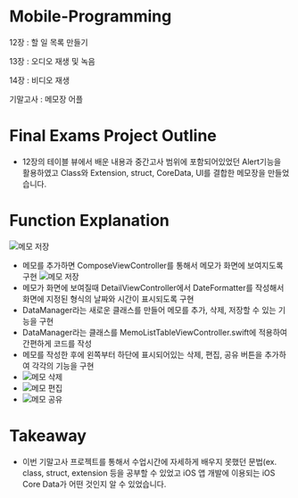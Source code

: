 # Mobile-Programming
12장 : 할 일 목록 만들기

13장 : 오디오 재생 및 녹음 

14장 : 비디오 재생

기말고사 : 메모장 어플

# Final Exams Project Outline
- 12장의 테이블 뷰에서 배운 내용과 중간고사 범위에 포함되어있었던 Alert기능을 활용하였고 Class와 Extension, struct, CoreData, UI를 결합한 메모장을 만들었습니다.

# Function Explanation
![메모 저장](https://user-images.githubusercontent.com/106802375/174202699-6c83e73d-93b2-4984-b8cf-a54dad4d2b77.png)
- 메모를 추가하면 ComposeViewController를 통해서 메모가 화면에 보여지도록 구현
![메모 저장](https://user-images.githubusercontent.com/106802375/174202816-9befc70b-968f-4b5e-afb8-88946acaa9d5.png)
- 메모가 화면에 보여질때 DetailViewController에서 DateFormatter를 작성해서 화면에 지정된 형식의 날짜와 시간이 표시되도록 구현
- DataManager라는 새로운 클래스를 만들어 메모를 추가, 삭제, 저장할 수 있는 기능을 구현
- DataManager라는 클래스를 MemoListTableViewController.swift에 적용하여 간편하게 코드를 작성
- 메모를 작성한 후에 왼쪽부터 하단에 표시되어있는 삭제, 편집, 공유 버튼을 추가하여 각각의 기능을 구현
- ![메모 삭제](https://user-images.githubusercontent.com/106802375/174202890-115db7b8-9bc4-43d6-8443-e76ceb6224bd.png)
- ![메모 편집](https://user-images.githubusercontent.com/106802375/174202894-c908881a-94e4-475c-8f34-fa92d345bc0a.png)
- ![메모 공유](https://user-images.githubusercontent.com/106802375/174202922-f9618bc0-1c0e-4d3f-b4b2-5c140b02e05c.png)

# Takeaway
- 이번 기말고사 프로젝트를 통해서 수업시간에 자세하게 배우지 못했던 문법(ex. class, struct, extension 등을 공부할 수 있었고 iOS 앱 개발에 이용되는 iOS Core Data가 어떤 것인지 알 수 있었습니다.
